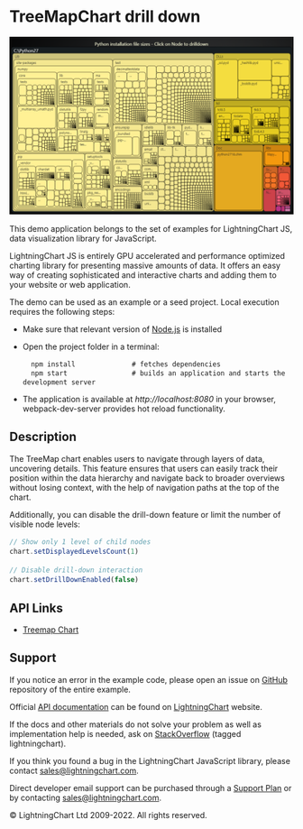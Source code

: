 # TreeMapChart drill down

![TreeMapChart drill down](TreeMapDrildown-darkGold.png)

This demo application belongs to the set of examples for LightningChart JS, data visualization library for JavaScript.

LightningChart JS is entirely GPU accelerated and performance optimized charting library for presenting massive amounts of data. It offers an easy way of creating sophisticated and interactive charts and adding them to your website or web application.

The demo can be used as an example or a seed project. Local execution requires the following steps:

-   Make sure that relevant version of [Node.js](https://nodejs.org/en/download/) is installed
-   Open the project folder in a terminal:

          npm install              # fetches dependencies
          npm start                # builds an application and starts the development server

-   The application is available at _http://localhost:8080_ in your browser, webpack-dev-server provides hot reload functionality.


## Description

The TreeMap chart enables users to navigate through layers of data, uncovering details.
This feature ensures that users can easily track their position within the data hierarchy and navigate back to broader overviews without losing context, with the help of navigation paths at the top of the chart.

Additionally, you can disable the drill-down feature or limit the number of visible node levels:

```js
// Show only 1 level of child nodes
chart.setDisplayedLevelsCount(1)

// Disable drill-down interaction
chart.setDrillDownEnabled(false)
```


## API Links

* [Treemap Chart]


## Support

If you notice an error in the example code, please open an issue on [GitHub][0] repository of the entire example.

Official [API documentation][1] can be found on [LightningChart][2] website.

If the docs and other materials do not solve your problem as well as implementation help is needed, ask on [StackOverflow][3] (tagged lightningchart).

If you think you found a bug in the LightningChart JavaScript library, please contact sales@lightningchart.com.

Direct developer email support can be purchased through a [Support Plan][4] or by contacting sales@lightningchart.com.

[0]: https://github.com/Arction/
[1]: https://lightningchart.com/lightningchart-js-api-documentation/
[2]: https://lightningchart.com
[3]: https://stackoverflow.com/questions/tagged/lightningchart
[4]: https://lightningchart.com/support-services/

© LightningChart Ltd 2009-2022. All rights reserved.


[Treemap Chart]: https://lightningchart.com/js-charts/api-documentation/v8.0.0/classes/TreeMapChart.html

